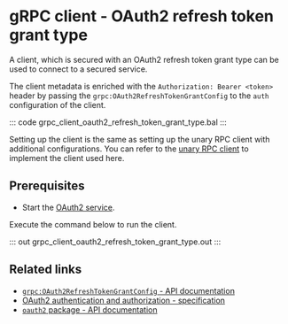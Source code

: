 # gRPC client - OAuth2 refresh token grant type 

A client, which is secured with an OAuth2 refresh token grant type can be used to connect to a secured service.

The client metadata is enriched with the `Authorization: Bearer <token>` header by passing the `grpc:OAuth2RefreshTokenGrantConfig` to the `auth` configuration of the client.

   ::: code grpc_client_oauth2_refresh_token_grant_type.bal :::

Setting up the client is the same as setting up the unary RPC client with additional configurations. You can refer to the [unary RPC client](/learn/by-example/grpc-client-unary/) to implement the client used here.

## Prerequisites
- Start the [OAuth2 service](/learn/by-example/grpc-service-oauth2/).

Execute the command below to run the client.

   ::: out grpc_client_oauth2_refresh_token_grant_type.out :::

## Related links
- [`grpc:OAuth2RefreshTokenGrantConfig` - API documentation](https://lib.ballerina.io/ballerina/grpc/latest/records/OAuth2RefreshTokenGrantConfig)
- [OAuth2 authentication and authorization - specification](/spec/grpc/#5118-client---oauth2)
- [`oauth2` package - API documentation](https://lib.ballerina.io/ballerina/oauth2/latest/)
